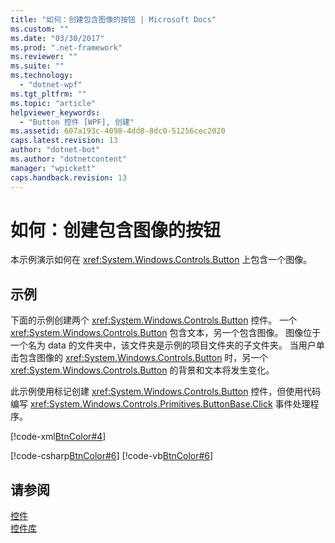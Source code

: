 ```yaml
---
title: "如何：创建包含图像的按钮 | Microsoft Docs"
ms.custom: ""
ms.date: "03/30/2017"
ms.prod: ".net-framework"
ms.reviewer: ""
ms.suite: ""
ms.technology: 
  - "dotnet-wpf"
ms.tgt_pltfrm: ""
ms.topic: "article"
helpviewer_keywords: 
  - "Button 控件 [WPF], 创建"
ms.assetid: 607a193c-4098-4dd8-8dc0-51256cec2020
caps.latest.revision: 13
author: "dotnet-bot"
ms.author: "dotnetcontent"
manager: "wpickett"
caps.handback.revision: 13
---
```

# 如何：创建包含图像的按钮
本示例演示如何在 <xref:System.Windows.Controls.Button> 上包含一个图像。  
  
## 示例  
 下面的示例创建两个 <xref:System.Windows.Controls.Button> 控件。  一个 <xref:System.Windows.Controls.Button> 包含文本，另一个包含图像。  图像位于一个名为 data 的文件夹中，该文件夹是示例的项目文件夹的子文件夹。  当用户单击包含图像的 <xref:System.Windows.Controls.Button> 时，另一个 <xref:System.Windows.Controls.Button> 的背景和文本将发生变化。  
  
 此示例使用标记创建 <xref:System.Windows.Controls.Button> 控件，但使用代码编写 <xref:System.Windows.Controls.Primitives.ButtonBase.Click> 事件处理程序。  
  
 [!code-xml[BtnColor#4](../../../../samples/snippets/csharp/VS_Snippets_Wpf/BtnColor/CSharp/Pane1.xaml#4)]  
  
 [!code-csharp[BtnColor#6](../../../../samples/snippets/csharp/VS_Snippets_Wpf/BtnColor/CSharp/Pane1.xaml.cs#6)]
 [!code-vb[BtnColor#6](../../../../samples/snippets/visualbasic/VS_Snippets_Wpf/BtnColor/VisualBasic/Pane1.xaml.vb#6)]  
  
## 请参阅  
 [控件](../../../../docs/framework/wpf/controls/index.md)   
 [控件库](../../../../docs/framework/wpf/controls/control-library.md)